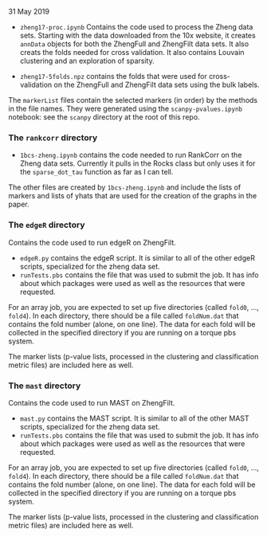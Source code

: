 31 May 2019

* `zheng17-proc.ipynb` Contains the code used to process the Zheng data sets.  Starting with the data downloaded from the 10x website, it creates `annData` objects for both the ZhengFull and ZhengFilt data sets.  It also creats the folds needed for cross validation.  It also contains Louvain clustering and an exploration of sparsity.

* `zheng17-5folds.npz` contains the folds that were used for cross-validation on the ZhengFull and ZhengFilt data sets using the bulk labels.

The `markerList` files contain the selected markers (in order) by the methods in the file names.  They were generated using the `scanpy-pvalues.ipynb` notebook: see the `scanpy` directory at the root of this repo.



### The `rankcorr` directory

* `1bcs-zheng.ipynb` contains the code needed to run RankCorr on the Zheng data sets.  Currently it pulls in the Rocks class but only uses it for the `sparse_dot_tau` function as far as I can tell.

The other files are created by `1bcs-zheng.ipynb` and include the lists of markers and lists of yhats that are used for the creation of the graphs in the paper.


### The `edgeR` directory

Contains the code used to run edgeR on ZhengFilt.

* `edgeR.py` contains the edgeR script.  It is similar to all of the other edgeR scripts, specialized for the zheng data set.
* `runTests.pbs` contains the file that was used to submit the job.  It has info about which packages were used as well as the resources that were requested.  

For an array job, you are expected to set up five directories (called `fold0`, ..., `fold4`).  In each directory, there should be a file called `foldNum.dat` that contains the fold number (alone, on one line).  The data for each fold will be collected in the specified directory if you are running on a torque pbs system.

The marker lists (p-value lists, processed in the clustering and classification metric files) are included here as well.

### The `mast` directory

Contains the code used to run  MAST on ZhengFilt.

* `mast.py` contains the MAST script.  It is similar to all of the other MAST scripts, specialized for the zheng data set.
* `runTests.pbs` contains the file that was used to submit the job.  It has info about which packages were used as well as the resources that were requested.  

For an array job, you are expected to set up five directories (called `fold0`, ..., `fold4`).  In each directory, there should be a file called `foldNum.dat` that contains the fold number (alone, on one line).  The data for each fold will be collected in the specified directory if you are running on a torque pbs system.

The marker lists (p-value lists, processed in the clustering and classification metric files) are included here as well.
